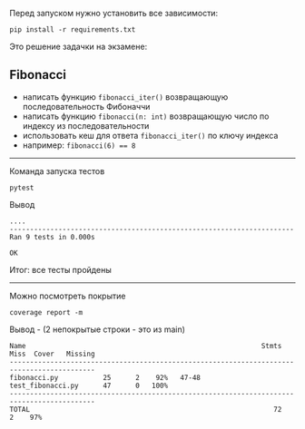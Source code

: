 Перед запуском нужно установить все зависимости:

`pip install -r requirements.txt`

Это решение задачки на экзамене:

## Fibonacci 

- написать функцию `fibonacci_iter()` возвращающую последовательность Фибоначчи
- написать функцию `fibonacci(n: int)` возвращающую число по индексу из последовательности
- использовать кеш для ответа `fibonacci_iter()` по ключу индекса
- например: `fibonacci(6) == 8`
----

Команда запуска тестов

`pytest`

Вывод

```
....
----------------------------------------------------------------------
Ran 9 tests in 0.000s

OK
```

Итог: все тесты пройдены

----

Можно посмотреть покрытие

`coverage report -m `

Вывод - (2 непокрытые строки - это из main)

```
Name                                                          Stmts   Miss  Cover   Missing
-------------------------------------------------------------------------------------------
fibonacci.py           25      2    92%   47-48
test_fibonacci.py      47      0   100%
-------------------------------------------------------------------------------------------
TOTAL                                                            72      2    97%

```